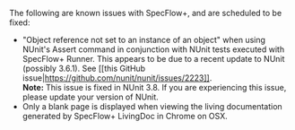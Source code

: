 The following are known issues with SpecFlow+, and are scheduled to be fixed:

* "Object reference not set to an instance of an object" when using NUnit's Assert command in conjunction with NUnit tests executed with SpecFlow+ Runner. This appears to be due to a recent update to NUnit (possibly 3.6.1). See [[this GitHub issue|https://github.com/nunit/nunit/issues/2223]].  
  **Note:** This issue is fixed in NUnit 3.8. If you are experiencing this issue, please update your version of NUnit.
* Only a blank page is displayed when viewing the living documentation generated by SpecFlow+ LivingDoc in Chrome on OSX.